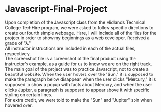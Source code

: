 # Javascript-Final-Project
Upon completion of the Javascript class from the Midlands Technical College TechHire program, we were asked to follow specific directions to create our fourth simple webpage. Here, I will include all of the files for the project in order to show my beginnings as a web developer. Received a grade of "A."
<br/>
All instructor instructions are included in each of the actual files, respectively.
<br/>
The screenshot file is a screenshot of the final product using the instructor's example, as a guide for us to know we are on the right track.
<br/>
The main goal of the project was to practice Javascript, not to create a beautiful website.  When the user hovers over the "Sun," it is supposed to make the paragraph below disappear, when the user clicks "Mercury," it is supposed to show a popup with facts about Mercury, and when the user clicks Jupiter, a paragraph is supposed to appear above it with specific styling on certain lines.
<br/>
For extra credit, we were told to make the "Sun" and "Jupiter" spin when hovered over.
